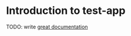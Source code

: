 # Introduction to test-app

TODO: write [great documentation](http://jacobian.org/writing/great-documentation/what-to-write/)
